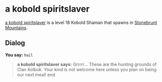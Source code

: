 # a kobold spiritslaver



[a kobold spiritslaver](/npc/100002) is a level 18 Kobold Shaman that spawns in [Stonebrunt Mountains](/zone/100).



## Dialog

**You say:** `hail`



>**a kobold spiritslaver says:** Grrrrr... These are the hunting grounds of Clan Kolbok. Your kind is not welcome here unless you plan on being our next meal!
end
